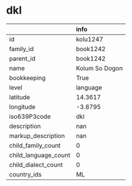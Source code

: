 # dkl
|                      | info           |
|:---------------------|:---------------|
| id                   | kolu1247       |
| family_id            | book1242       |
| parent_id            | book1242       |
| name                 | Kolum So Dogon |
| bookkeeping          | True           |
| level                | language       |
| latitude             | 14.3617        |
| longitude            | -3.8795        |
| iso639P3code         | dkl            |
| description          | nan            |
| markup_description   | nan            |
| child_family_count   | 0              |
| child_language_count | 0              |
| child_dialect_count  | 0              |
| country_ids          | ML             |